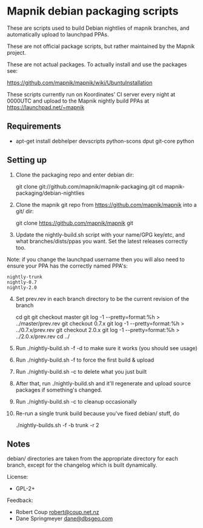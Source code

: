 # Mapnik debian packaging scripts

These are scripts used to build Debian nightlies of mapnik branches,
and automatically upload to launchpad PPAs.

These are not official package scripts, but rather maintained by the Mapnik project.

These are not actual packages. To actually install and use the packages see:

https://github.com/mapnik/mapnik/wiki/UbuntuInstallation

These scripts currently run on Koordinates' CI server every night at 0000UTC and upload
to the Mapnik nightly build PPAs at https://launchpad.net/~mapnik


## Requirements

* apt-get install debhelper devscripts python-scons dput git-core python


## Setting up

1) Clone the packaging repo and enter debian dir:

    git clone git://github.com/mapnik/mapnik-packaging.git
    cd mapnik-packaging/debian-nightlies

2) Clone the mapnik git repo from https://github.com/mapnik/mapnik into a git/ dir:

    git clone https://github.com/mapnik/mapnik git

3) Update the nightly-build.sh script with your name/GPG key/etc, and 
what branches/dists/ppas you want. Set the latest releases correctly too.

Note: if you change the launchpad username then you will also need to ensure your PPA has
the correctly named PPA's:

    nightly-trunk
    nightly-0.7
    nightly-2.0


4) Set prev.rev in each branch directory to be the current revision of the branch

    cd git
    git checkout master
    git log -1 --pretty=format:%h > ../master/prev.rev
    git checkout 0.7.x
    git log -1 --pretty=format:%h > ../0.7.x/prev.rev
    git checkout 2.0.x
    git log -1 --pretty=format:%h > ../2.0.x/prev.rev
    cd ../
    
5) Run ./nightly-build.sh -f -d to make sure it works (you should see usage)

6) Run ./nightly-build.sh -f to force the first build & upload

7) Run ./nightly-build.sh -c to delete what you just built

8) After that, run ./nightly-build.sh and it'll regenerate and upload source packages if something's changed.

9) Run ./nightly-build.sh -c to cleanup occasionally

10) Re-run a single trunk build because you've fixed debian/ stuff, do
   
    ./nightly-builds.sh -f -b trunk -r 2


## Notes

debian/ directories are taken from the appropriate directory for each branch, 
except for the changelog which is built dynamically.


License: 

* GPL-2+

Feedback:

* Robert Coup <robert@coup.net.nz>
* Dane Springmeyer <dane@dbsgeo.com>

